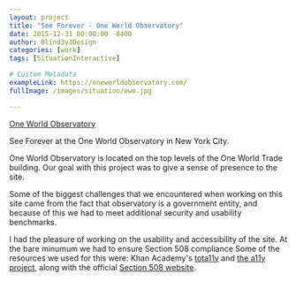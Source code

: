 ```yaml
---
layout: project
title: "See Forever - One World Observatory"
date: 2015-12-31 00:00:00 -0400
author: Blind3y3Design
categories: [work]
tags: [SituationInteractive]

# Custom Metadata
exampleLink: https://oneworldobservatory.com/
fullImage: /images/situation/owo.jpg

---
```


[One World Observatory](https://oneworldobservatory.com/)

See Forever at the One World Observatory in New York City.

<!--more-->

One World Observatory is located on the top levels of the One World Trade building. Our goal with this project was to give a sense of presence to the site. 

Some of the biggest challenges that we encountered when working on this site came from the fact that observatory is a government entity, and because of this we had to meet additional security and usability benchmarks.

I had the pleasure of working on the usability and accessibility of the site. At the bare minumum we had to ensure Section 508 compliance Some of the resources we used for this were: Khan Academy's [tota11y](http://khan.github.io/tota11y/) and [the a11y project](http://a11yproject.com/), along with the official [Section 508 website](https://www.section508.gov/).